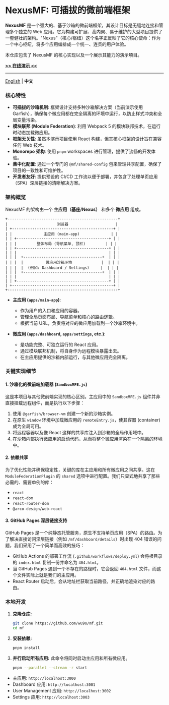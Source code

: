 # NexusMF: 可插拔的微前端框架

**NexusMF** 是一个强大的、基于沙箱的微前端框架，其设计目标是无缝地连接和管理多个独立的 Web 应用。它为构建可扩展、高内聚、易于维护的大型项目提供了一套健壮的架构。"Nexus"（核心/枢纽）这个名字正反映了它的核心使命：作为一个中心枢纽，将多个应用编排成一个统一、连贯的用户体验。

本仓库包含了 NexusMF 的核心实现以及一个展示其能力的演示项目。

**[>> 在线演示 <<](https://wu9o.github.io/mf/)**

---

[English](./README.md) | **中文**

### 核心特性

- **可插拔的沙箱机制**: 框架设计支持多种沙箱解决方案（当前演示使用 Garfish），确保每个微应用都在完全隔离的环境中运行，以防止样式冲突和全局变量污染。
- **模块联邦 (Module Federation)**: 利用 Webpack 5 的模块联邦技术，在运行时动态加载微应用。
- **框架无关性**: 虽然本演示项目使用 React 构建，但其核心框架的设计旨在兼容任何 Web 技术。
- **Monorepo 架构**: 使用 `pnpm` workspaces 进行管理，提供了流畅的开发体验。
- **集中化配置**: 通过一个专门的 `@mf/shared-config` 包来管理共享配置，确保了项目的一致性和可维护性。
- **开发者友好**: 提供预设的 CI/CD 工作流以便于部署，并包含了处理单页应用（SPA）深层链接的清晰解决方案。

### 架构概览

NexusMF 的架构由一个 **主应用（基座/Nexus）** 和多个 **微应用** 组成。

```
+-------------------------------------------------+
|                      浏览器                     |
| +---------------------------------------------+ |
| |              主应用 (main-app)              | |
| | +-----------------------------------------+ | |
| | |         整体布局 (导航菜单, 顶栏)         | | |
| | +-----------------------------------------+ | |
| | |                                         | | |
| | |  +-----------------------------------+  | | |
| | |  |          微应用沙箱环境             |  | | |
| | |  |  (例如: Dashboard / Settings)     |  | | |
| | |  +-----------------------------------+  | | |
| | |                                         | | |
| | +-----------------------------------------+ | |
| +---------------------------------------------+ |
+-------------------------------------------------+
```

- **主应用 (`apps/main-app`)**:
  - 作为用户的入口和应用的容器。
  - 管理全局页面布局、导航菜单和核心的路由逻辑。
  - 根据当前 URL，负责将对应的微应用加载到一个沙箱环境中。

- **微应用 (`apps/dashboard`, `apps/settings`, etc.)**:
  - 是功能完整、可独立运行的 React 应用。
  - 通过模块联邦机制，将自身作为远程模块暴露出去。
  - 在主应用提供的沙箱内部运行，与其他微应用完全隔离。

### 关键实现细节

#### 1. 沙箱化的微前端加载器 (`SandboxMFE.js`)

这是本项目与其他微前端实现的核心区别。主应用中的 `SandboxMFE.js` 组件并非直接挂载远程组件，而是执行以下步骤：
1. 使用 `@garfish/browser-vm` 创建一个新的沙箱实例。
2. 在原生 `window` 环境中加载微应用的 `remoteEntry.js`，使其容器 (container) 成为全局可用。
3. 将远程容器以及像 React 这样的共享库注入到沙箱的全局作用域中。
4. 在沙箱内部执行微应用的启动代码，从而将整个微应用渲染在一个隔离的环境中。

#### 2. 依赖共享

为了优化性能并确保稳定性，关键的库在主应用和所有微应用之间共享。这在 `ModuleFederationPlugin` 的 `shared` 选项中进行配置。我们只显式地共享了那些必需的、需要单例的库：
- `react`
- `react-dom`
- `react-router-dom`
- `@arco-design/web-react`

#### 3. GitHub Pages 深层链接支持

GitHub Pages 是一个纯静态托管服务，原生不支持单页应用（SPA）的路由。为了解决直接访问深层链接（例如 `/mf/dashboard/details`）时出现 404 错误的问题，我们采用了一个简单而高效的技巧：
- GitHub Actions 的部署工作流 (`.github/workflows/deploy.yml`) 会将根目录的 `index.html` 复制一份并命名为 `404.html`。
- 当 GitHub Pages 遇到一个不存在的路径时，它会返回 `404.html` 文件，而这个文件实际上就是我们的主应用。
- React Router 启动后，会从地址栏获取当前路径，并正确地渲染对应的路由。

### 本地开发

1.  **克隆仓库:**
    ```bash
    git clone https://github.com/wu9o/mf.git
    cd mf
    ```

2.  **安装依赖:**
    ```bash
    pnpm install
    ```

3.  **并行启动所有应用:**
    此命令将同时启动主应用和所有微应用。
    ```bash
    pnpm --parallel --stream -r start
    ```

- 主应用: `http://localhost:3000`
- Dashboard 应用: `http://localhost:3001`
- User Management 应用: `http://localhost:3002`
- Settings 应用: `http://localhost:3003`
